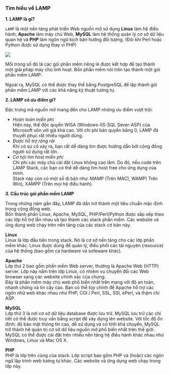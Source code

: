 ### Tìm hiểu về LAMP  

**1. LAMP là gì?**  

`LAMP` là một nền tảng phát triển Web nguồn mở sử dụng **Linux** làm hệ điều hành, **Apache** làm máy chủ Web, **MySQL** làm hệ thống quản lý cơ sở dữ liệu quan hệ và **PHP** làm ngôn ngữ kịch bản hướng đối tượng. (Đôi khi Perl hoặc Python được sử dụng thay vì PHP)

<img src="https://i.imgur.com/0mCgDGX.png">  

Mỗi trong số đó là các gói phần mềm riêng lẻ được kết hợp để tạo thành một giải pháp máy chủ linh hoạt. Bốn phần mềm nói trên tạo thành một gói phần mềm LAMP.

Ngoài ra, MySQL có thể được thay thế bằng PostgreSQL để lập thành gói phần mềm LAMP với các khả năng kỹ thuật tương tự. 

**2. LAMP có ưu điểm gì?**  

Đặc trưng mã nguồn mở mang đến cho LAMP những ưu điểm vượt trội:  
- *Hoàn toàn miễn phí*  
Hiện nay, thế độc quyền WISA (Windows-IIS-SQL Sever-ASP) của Microsoft vốn với giá khá cao. Với chi phí bản quyền bằng 0, LAMP đã thuyết phục rất nhiều người dùng.  
- *Được hỗ trợ rộng rãi*  
Khi có sự cố xảy ra, bạn rất dễ dàng tìm được hướng dẫn bởi cộng đồng người sử dụng rất lớn.
- *Cơ hội tìm host miễn phí*  
Chi phí các máy chủ cài đặt Linux không cao lắm. Do đó, nếu code trên LAMP Stack, các bạn có thể dễ dàng tìm host free cho ứng dụng của mình.  
Stack này còn có một số dị bản như: MAMP (Trên MAC), WAMP( Trên Win), XAMPP (Trên mọi hệ điều hành).  

**3. Cấu trúc gói phần mềm LAMP**  

Trong những năm gần đây, LAMP đã dần trở thành một tiêu chuẩn mặc định trong cộng đồng web.  
Bốn thành phần Linux, Apache, MySQL, PHP/Perl/Python được sắp xếp theo các lớp hỗ trợ lẫn nhau và tạo thành các stack phần mềm. Các website và ứng dụng web chạy trên nền tảng của các stack cơ bản này.  

**Linux**  
Linux là lớp đầu tiên trong stack. Nó là cơ sở nền tảng cho các lớp phần mềm khác. Linux được dùng để quản lý, điều phối các tài nguyên (resource) của hệ thống (bao gồm cả hardware và sofeware khác).  

**Apache**  
Lớp thứ 2 bao gồm phần mềm Web server, thường là Apache Web (HTTP) server. Lớp này nằm trên lớp Linux, có nhiệm vụ chuyển đổi các Web browser sang các website chính xác của chúng.  
Đây là phần mềm máy chủ web phổ biến nhất trên mạng với độ an toàn, nhanh chóng và tin cậy cao. Bạn có thể tùy chỉnh để Apache hỗ trợ các ngôn nhữ web khác nhau như PHP, CGI / Perl, SSL, SSI, ePerl, và thậm chí ASP.  

**MySQL**   
Lớp thứ 3 là nơi cơ sở dữ liệu database được lưu trữ. MySQL lưu trữ các chi tiết có thể được truy vấn bằng script để xây dựng lên website. Với tốc độ ổn định; độ bảo mật thông tin cao, dễ sử dụng và có tính khả chuyển, MySQL trở thành hệ quản trị cơ sở dữ liệu nguồn mở phổ biến nhất trên thế giới.  
MySQL có thể được cài đặt trên nhiều nền tảng hệ điều hành khác nhau như Windows, Linux và Mac OS X.  

**PHP**  
PHP là lớp trên cùng của stack. Lớp script bao gồm PHP và (hoặc) các ngôn ngữ lập trình web tương tự khác. Các website và ứng dụng web chạy trong lớp này.  
